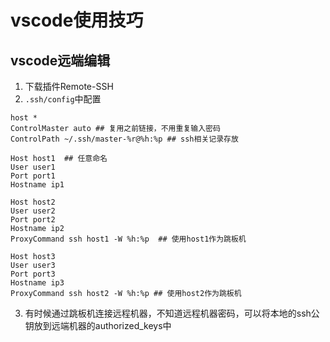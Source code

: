 # vscode使用技巧

## vscode远端编辑
1. 下载插件Remote-SSH
2. `.ssh/config`中配置
```
host *
ControlMaster auto ## 复用之前链接，不用重复输入密码
ControlPath ~/.ssh/master-%r@%h:%p ## ssh相关记录存放

Host host1  ## 任意命名
User user1  
Port port1
Hostname ip1

Host host2
User user2
Port port2
Hostname ip2
ProxyCommand ssh host1 -W %h:%p  ## 使用host1作为跳板机

Host host3
User user3
Port port3
Hostname ip3
ProxyCommand ssh host2 -W %h:%p ## 使用host2作为跳板机
```
3. 有时候通过跳板机连接远程机器，不知道远程机器密码，可以将本地的ssh公钥放到远端机器的authorized_keys中